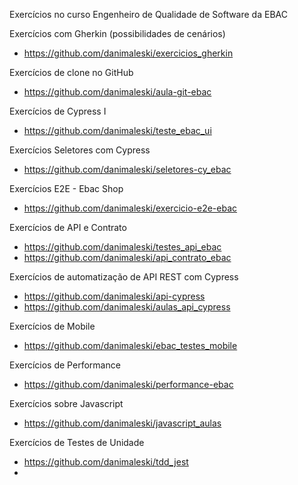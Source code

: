 Exercícios no curso Engenheiro de Qualidade de Software da EBAC


Exercícios com Gherkin (possibilidades de cenários)
* https://github.com/danimaleski/exercicios_gherkin

Exercícios de clone no GitHub
* https://github.com/danimaleski/aula-git-ebac

Exercícios de Cypress I
* https://github.com/danimaleski/teste_ebac_ui

Exercícios Seletores com Cypress
* https://github.com/danimaleski/seletores-cy_ebac

Exercícios E2E - Ebac Shop
* https://github.com/danimaleski/exercicio-e2e-ebac

Exercícios de API e Contrato
* https://github.com/danimaleski/testes_api_ebac
* https://github.com/danimaleski/api_contrato_ebac

Exercícios de automatização de API REST com Cypress
* https://github.com/danimaleski/api-cypress
* https://github.com/danimaleski/aulas_api_cypress

Exercícios de Mobile
* https://github.com/danimaleski/ebac_testes_mobile

Exercícios de Performance
* https://github.com/danimaleski/performance-ebac

Exercícios sobre Javascript
* https://github.com/danimaleski/javascript_aulas

Exercícios de Testes de Unidade
* https://github.com/danimaleski/tdd_jest
* 

